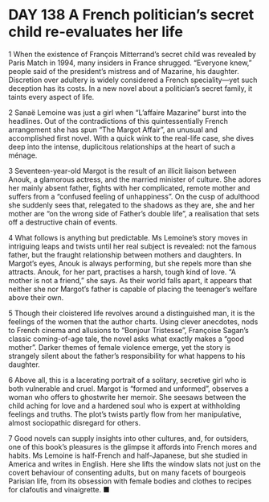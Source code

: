# DAY 138 A French politician’s secret child re-evaluates her life
1 When the existence of François Mitterrand’s secret child was revealed by Paris Match in 1994, many insiders in France shrugged. “Everyone knew,” people said of the president’s mistress and of Mazarine, his daughter. Discretion over adultery is widely considered a French speciality—yet such deception has its costs. In a new novel about a politician’s secret family, it taints every aspect of life.

2 Sanaë Lemoine was just a girl when “L’affaire Mazarine” burst into the headlines. Out of the contradictions of this quintessentially French arrangement she has spun “The Margot Affair”, an unusual and accomplished first novel. With a quick wink to the real-life case, she dives deep into the intense, duplicitous relationships at the heart of such a ménage.

3 Seventeen-year-old Margot is the result of an illicit liaison between Anouk, a glamorous actress, and the married minister of culture. She adores her mainly absent father, fights with her complicated, remote mother and suffers from a “confused feeling of unhappiness”. On the cusp of adulthood she suddenly sees that, relegated to the shadows as they are, she and her mother are “on the wrong side of Father’s double life”, a realisation that sets off a destructive chain of events.

4 What follows is anything but predictable. Ms Lemoine’s story moves in intriguing leaps and twists until her real subject is revealed: not the famous father, but the fraught relationship between mothers and daughters. In Margot’s eyes, Anouk is always performing, but she repels more than she attracts. Anouk, for her part, practises a harsh, tough kind of love. “A mother is not a friend,” she says. As their world falls apart, it appears that neither she nor Margot’s father is capable of placing the teenager’s welfare above their own.

5 Though their cloistered life revolves around a distinguished man, it is the feelings of the women that the author charts. Using clever anecdotes, nods to French cinema and allusions to “Bonjour Tristesse”, Françoise Sagan’s classic coming-of-age tale, the novel asks what exactly makes a “good mother”. Darker themes of female violence emerge, yet the story is strangely silent about the father’s responsibility for what happens to his daughter.

6 Above all, this is a lacerating portrait of a solitary, secretive girl who is both vulnerable and cruel. Margot is “formed and unformed”, observes a woman who offers to ghostwrite her memoir. She seesaws between the child aching for love and a hardened soul who is expert at withholding feelings and truths. The plot’s twists partly flow from her manipulative, almost sociopathic disregard for others.


7 Good novels can supply insights into other cultures, and, for outsiders, one of this book’s pleasures is the glimpse it affords into French mores and habits. Ms Lemoine is half-French and half-Japanese, but she studied in America and writes in English. Here she lifts the window slats not just on the covert behaviour of consenting adults, but on many facets of bourgeois Parisian life, from its obsession with female bodies and clothes to recipes for clafoutis and vinaigrette. ■

